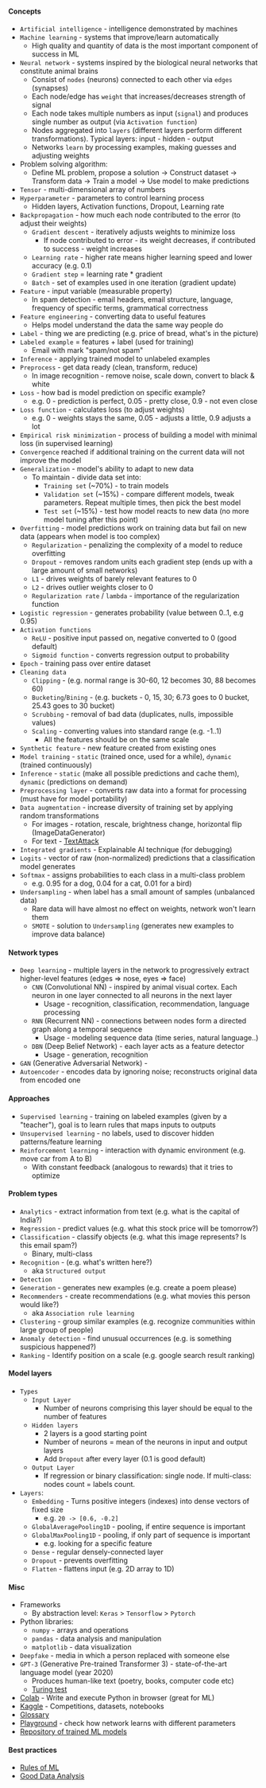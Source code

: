 #### Concepts
* `Artificial intelligence` -  intelligence demonstrated by machines
* `Machine learning` - systems that improve/learn automatically
    * High quality and quantity of data is the most important component of success in ML
* `Neural network` - systems inspired by the biological neural networks that constitute animal brains
    * Consist of `nodes` (neurons) connected to each other via `edges` (synapses) 
    * Each node/edge has `weight` that increases/decreases strength of signal
    * Each node takes multiple numbers as input (`signal`) and produces single number as output (via `Activation function`)
    * Nodes aggregated into `layers` (different layers perform different transformations). Typical layers: input - hidden - output
    * Networks `learn` by processing examples, making guesses and adjusting weights
* Problem solving algorithm:
    * Define ML problem, propose a solution -> Construct dataset -> Transform data -> Train a model -> Use model to make predictions
* `Tensor` - multi-dimensional array of numbers
* `Hyperparameter` - parameters to control learning process 
    * Hidden layers, Activation functions, Dropout, Learning rate
* `Backpropagation` - how much each node contributed to the error (to adjust their weights)
    * `Gradient descent` - iteratively adjusts weights to minimize loss 
        * If node contributed to error - its weight decreases, if contributed to success - weight increases
    * `Learning rate` - higher rate means higher learning speed and lower accuracy (e.g. 0.1)
    * `Gradient step` = learning rate * gradient
    * `Batch` - set of examples used in one iteration (gradient update)
* `Feature` - input variable (measurable property)
    * In spam detection - email headers, email structure, language, frequency of specific terms, grammatical correctness
* `Feature engineering` - converting data to useful features
    * Helps model understand the data the same way people do
* `Label` - thing we are predicting (e.g. price of bread, what's in the picture)
* `Labeled example` = features + label (used for training)
    * Email with mark "spam/not spam"
* `Inference` - applying trained model to unlabeled examples  
* `Preprocess` - get data ready (clean, transform, reduce)
    * In image recognition - remove noise, scale down, convert to black & white
* `Loss` - how bad is model prediction on specific example?
    * e.g. 0 - prediction is perfect, 0.05 - pretty close, 0.9 - not even close
* `Loss function` - calculates loss (to adjust weights)
    * e.g. 0 - weights stays the same, 0.05 - adjusts a little, 0.9 adjusts a lot
* `Empirical risk minimization` - process of building a model with minimal loss (in supervised learning)
* `Convergence` reached if additional training on the current data will not improve the model
* `Generalization` - model's ability to adapt to new data
    * To maintain - divide data set into:
        * `Training set` (~70%) - to train models
        * `Validation set` (~15%) - compare different models, tweak parameters. Repeat multiple times, then pick the best model
        * `Test set` (~15%) - test how model reacts to new data (no more model tuning after this point)
* `Overfitting` - model predictions work on training data but fail on new data (appears when model is too complex)
    * `Regularization` - penalizing the complexity of a model to reduce overfitting
    * `Dropout` - removes random units each gradient step (ends up with a large amount of small networks)
    * `L1` - drives weights of barely relevant features to 0
    * `L2` - drives outlier weights closer to 0
    * `Regularization rate` / `lambda` - importance of the regularization function
* `Logistic regression` - generates probability (value between 0..1, e.g 0.95)
* `Activation functions`
    * `ReLU` - positive input passed on, negative converted to 0 (good default)
    * `Sigmoid function` - converts regression output to probability
* `Epoch` - training pass over entire dataset
* `Cleaning data`
    * `Clipping` - (e.g. normal range is 30-60, 12 becomes 30, 88 becomes 60)
    * `Bucketing`/`Bining` - (e.g. buckets - 0, 15, 30; 6.73 goes to 0 bucket, 25.43 goes to 30 bucket)
    * `Scrubbing` - removal of bad data (duplicates, nulls, impossible values)
    * `Scaling` - converting values into standard range (e.g. -1..1)
        * All the features should be on the same scale
* `Synthetic feature` - new feature created from existing ones
* `Model training` - `static` (trained once, used for a while), `dynamic` (trained continuously)
* `Inference` - `static` (make all possible predictions and cache them), `dynamic` (predictions on demand)
* `Preprocessing layer` - converts raw data into a format for processing (must have for model portability)
* `Data augmentation` - increase diversity of training set by applying random transformations
    * For images - rotation, rescale, brightness change, horizontal flip (ImageDataGenerator)
    * For text - [TextAttack](https://github.com/QData/TextAttack)
* `Integrated gradients` - Explainable AI technique (for debugging)
* `Logits` - vector of raw (non-normalized) predictions that a classification model generates
* `Softmax` - assigns probabilities to each class in a multi-class problem 
    * e.g. 0.95 for a dog, 0.04 for a cat, 0.01 for a bird)
* `Undersampling` - when label has a small amount of samples (unbalanced data)
    * Rare data will have almost no effect on weights, network won't learn them
    * `SMOTE` - solution to `Undersampling` (generates new examples to improve data balance)

#### Network types
* `Deep learning` - multiple layers in the network to progressively extract higher-level features (edges => nose, eyes => face)
    * `CNN` (Convolutional NN) - inspired by animal visual cortex. Each neuron in one layer connected to all neurons in the next layer
        * Usage - recognition, classification, recommendation, language processing
    * `RNN` (Recurrent  NN) - connections between nodes form a directed graph along a temporal sequence
        * Usage - modeling sequence data (time series, natural language..)
    * `DBN` (Deep Belief Network) - each layer acts as a feature detector
        * Usage - generation, recognition
* `GAN` (Generative Adversarial Network) - 
* `Autoencoder` - encodes data by ignoring noise; reconstructs original data from encoded one

#### Approaches
* `Supervised learning` - training on labeled examples (given by a "teacher"), goal is to learn rules that maps inputs to outputs
* `Unsupervised learning` - no labels, used to discover hidden patterns/feature learning
* `Reinforcement learning` - interaction with dynamic environment (e.g. move car from A to B)
    * With constant feedback (analogous to rewards) that it tries to optimize

#### Problem types
* `Analytics` - extract information from text (e.g. what is the capital of India?)
* `Regression` - predict values (e.g. what this stock price will be tomorrow?)
* `Classification` - classify objects (e.g. what this image represents? Is this email spam?)
    * Binary, multi-class
* `Recognition` - (e.g. what's written here?)
    * aka `Structured output`
* `Detection`
* `Generation` - generates new examples (e.g. create a poem please)
* `Recommenders` - create recommendations (e.g. what movies this person would like?)
    * aka `Association rule learning`
* `Clustering` - group similar examples (e.g. recognize communities within large group of people)
* `Anomaly detection` - find unusual occurrences (e.g. is something suspicious happened?)
* `Ranking` - Identify position on a scale (e.g. google search result ranking)

#### Model layers
* `Types`
    * `Input Layer` 
        * Number of neurons comprising this layer should be equal to the number of features 
    * `Hidden layers`
        * 2 layers is a good starting point
        * Number of neurons = mean of the neurons in input and output layers
        * Add `Dropout` after every layer (0.1 is good default)
    * `Output Layer` 
        * If regression or binary classification: single node. If multi-class: nodes count = labels count.
* `Layers`:
    * `Embedding` - Turns positive integers (indexes) into dense vectors of fixed size
        * e.g. `20 -> [0.6, -0.2]`
    * `GlobalAveragePooling1D` - pooling, if entire sequence is important
    * `GlobalMaxPooling1D` - pooling, if only part of sequence is important 
        * e.g. looking for a specific feature
    * `Dense` - regular densely-connected layer
    * `Dropout` - prevents overfitting 
    * `Flatten` - flattens input (e.g. 2D array to 1D)

#### Misc
* Frameworks
    * By abstraction level: `Keras` > `Tensorflow` > `Pytorch`
* Python libraries:
    * `numpy` - arrays and operations
    * `pandas` - data analysis and manipulation
    * `matplotlib` - data visualization
* `Deepfake` - media in which a person replaced with someone else
* `GPT-3` (Generative Pre-trained Transformer 3) - state-of-the-art language model (year 2020)
    * Produces human-like text (poetry, books, computer code etc)
    * [Turing test](https://lacker.io/ai/2020/07/06/giving-gpt-3-a-turing-test.html)
* [Colab](https://colab.research.google.com/) - Write and execute Python in browser (great for ML)
* [Kaggle](https://www.kaggle.com/) - Competitions, datasets, notebooks
* [Glossary](https://developers.google.com/machine-learning/glossary)
* [Playground](http://playground.tensorflow.org/) - check how network learns with different parameters
* [Repository of trained ML models](https://www.tensorflow.org/hub)

#### Best practices
* [Rules of ML](https://developers.google.com/machine-learning/guides/rules-of-ml)
* [Good Data Analysis](https://developers.google.com/machine-learning/guides/good-data-analysis)
